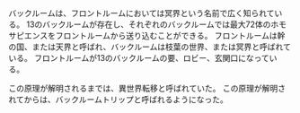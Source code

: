 バックルームは、フロントルームにおいては冥界という名前で広く知られている。
13のバックルームが存在し、それぞれのバックルームでは最大72体のホモサピエンスをフロントルームから送り込むことができる。
フロントルームは幹の国、または天界と呼ばれ、バックルームは枝葉の世界、または冥界と呼ばれている。
フロントルームが13のバックルームの要、ロビー、玄関口になっている。

この原理が解明されるまでは、異世界転移と呼ばれていた。
この原理が解明されてからは、バックルームトリップと呼ばれるようになった。